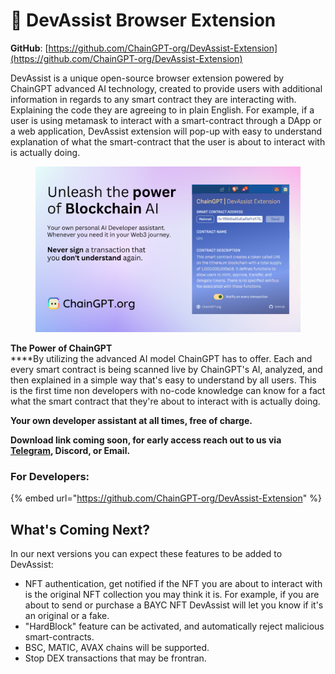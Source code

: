 # 🔎 DevAssist Browser Extension

**GitHub**: [https://github.com/ChainGPT-org/DevAssist-Extension](https://github.com/ChainGPT-org/DevAssist-Extension)

DevAssist is a unique open-source browser extension powered by ChainGPT advanced AI technology, created to provide users with additional information in regards to any smart contract they are interacting with. Explaining the code they are agreeing to in plain English. For example, if a user is using metamask to interact with a smart-contract through a DApp or a web application, DevAssist extension will pop-up with easy to understand explanation of what the smart-contract that the user is about to interact with is actually doing.&#x20;

<figure><img src="../../.gitbook/assets/DevAssist Screenshots.png" alt=""><figcaption></figcaption></figure>

**The Power of ChainGPT**\
****By utilizing the advanced AI model ChainGPT has to offer. Each and every smart contract is being scanned live by ChainGPT's AI, analyzed, and then explained in a simple way that's easy to understand by all users. This is the first time non developers with no-code knowledge can know for a fact what the smart contract that they're about to interact with is actually doing.

**Your own developer assistant at all times, free of charge.**

**Download link coming soon, for early access reach out to us via** [**Telegram**](https://t.me/chain\_gpt)**, Discord, or Email.**

### **For Developers:**

{% embed url="https://github.com/ChainGPT-org/DevAssist-Extension" %}

## What's Coming Next?

In our next versions you can expect these features to be added to DevAssist:

* NFT authentication, get notified if the NFT you are about to interact with is the original NFT collection you may think it is. For example, if you are about to send or purchase a BAYC NFT DevAssist will let you know if it's an original or a fake.
* "HardBlock" feature can be activated, and automatically reject malicious smart-contracts.&#x20;
* BSC, MATIC, AVAX chains will be supported.
* Stop DEX transactions that may be frontran.
